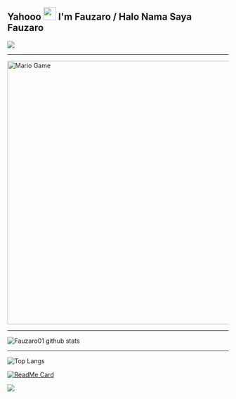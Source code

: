 ## Yahooo <img src="https://github.com/TheDudeThatCode/TheDudeThatCode/blob/master/Assets/Hi.gif" width="29px"> I'm Fauzaro / Halo Nama Saya Fauzaro

<img align="center" height="auto" src="https://github.com/MhankBarBar/MhankBarBar/blob/master/img/images%20(15).jpeg"/>

___

<img src="https://github.com/TheDudeThatCode/TheDudeThatCode/blob/master/Assets/Mario_Gameplay.gif" alt="Mario Game" width="600" />

___

![Fauzaro01 github stats](https://github-readme-stats.vercel.app/api?username=Fauzaro01&show_icons=true&theme=buefy&show_owner=true)

___

![Top Langs](https://github-readme-stats.vercel.app/api/top-langs/?username=Fauzaro01&theme=buefy&hide=css,html)

[![ReadMe Card](https://github-readme-stats.vercel.app/api/pin/?username=Fauzaro01&repo=wa-termux-bot&theme=buefy)](https://github.com/Fauzaro01/wa-bot-termux)

![](https://github-profile-trophy.vercel.app/?username=Fauzaro01&row=2&column=3)

















